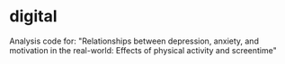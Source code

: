 # digital

Analysis code for: "Relationships between depression, anxiety, and motivation in the real-world: Effects of physical activity and screentime"
